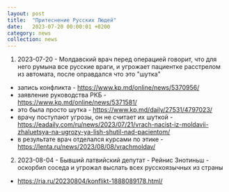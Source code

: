 ```yaml
---
layout: post
title:  "Притеснение Русских Людей"
date:   2023-07-20 00:00:01 +0200
category: news
collection: news
---
```


1. 2023-07-20 - Молдавский врач перед операцией говорит, что для него румына все русские враги, и угрожает пациентке расстрелом из автомата, после оправдался что это "шутка"
 - запись конфликта - <https://www.kp.md/online/news/5370956/>
 - заявление руководства РКБ - <https://www.kp.md/online/news/5371581/>
 - это была просто шутка - <https://www.kp.md/daily/27531/4797023/>
 - врачу поступают угрозы, он не считает их шуткой - <https://eadaily.com/ru/news/2023/07/21/vrach-nacist-iz-moldavii-zhaluetsya-na-ugrozy-ya-lish-shutil-nad-pacientom/>
 - в результате врач отделался курсами по этике - <https://lenta.ru/news/2023/08/08/vrachmoldav/>
2. 2023-08-04 - Бывший латвийский депутат - Рейнис Знотиньш - оскорбил соседа и угрожал выслать всех русскоязычных из страны 
 - <https://ria.ru/20230804/konflikt-1888089178.html/>

